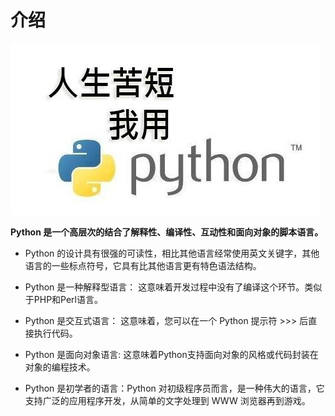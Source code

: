 # 介绍

![](/images/python.jpg)

**Python 是一个高层次的结合了解释性、编译性、互动性和面向对象的脚本语言。**

* Python 的设计具有很强的可读性，相比其他语言经常使用英文关键字，其他语言的一些标点符号，它具有比其他语言更有特色语法结构。

* Python 是一种解释型语言： 这意味着开发过程中没有了编译这个环节。类似于PHP和Perl语言。

* Python 是交互式语言： 这意味着，您可以在一个 Python 提示符 &gt;&gt;&gt; 后直接执行代码。

* Python 是面向对象语言: 这意味着Python支持面向对象的风格或代码封装在对象的编程技术。

* Python 是初学者的语言：Python 对初级程序员而言，是一种伟大的语言，它支持广泛的应用程序开发，从简单的文字处理到 WWW 浏览器再到游戏。



